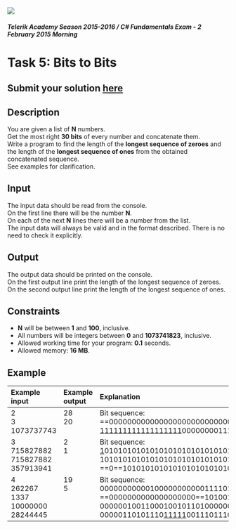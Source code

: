 ﻿<img src="https://raw.githubusercontent.com/TelerikAcademy/Common/master/logos/telerik-header-logo.png" />

#### _Telerik Academy Season 2015-2016 / C# Fundamentals Exam - 2 February 2015 Morning_

# Task 5: Bits to Bits

## Submit your solution [here](http://bgcoder.com/Contests/Practice/Index/202#4)

## Description   

You are given a list of **N** numbers.  
Get the most right **30 bits** of every number and concatenate them.  
Write a program to find the length of the **longest sequence of zeroes** and the length of the **longest sequence of ones** from the obtained concatenated sequence.  
See examples for clarification.  

## Input  

The input data should be read from the console.  
On the first line there will be the number **N**.  
On each of the next **N** lines there will be a number from the list.  
The input data will always be valid and in the format described. There is no need to check it explicitly.

## Output

The output data should be printed on the console.  
On the first output line print the length of the longest sequence of zeroes.  
On the second output line print the length of the longest sequence of ones.

## Constraints

- **N** will be between **1** and **100**, inclusive.  
- All numbers will be integers between **0** and **1073741823**, inclusive.  
- Allowed working time for your program: **0.1** seconds. 
- Allowed memory: **16 MB**.  

## Example

|Example input|Example output|Explanation|
|:-------------|:--------------|:--------------|
|2<br/>3<br/>1073737743|28<br/>20<br/><br/>|Bit sequence:<br/>==0000000000000000000000000000==<ins>11</ins><br/><ins>111111111111111111</ins>000000001111|
|3<br/>715827882<br/>715827882<br/>357913941|2<br/>1<br/><br/><br/>|Bit sequence:<br/><ins>1</ins>01010101010101010101010101010<br/>10101010101010101010101010101==0==<br/>==0==10101010101010101010101010101
|4<br/>262267<br/>1337<br/>10000000<br/>28244445|19<br/>5<br/><br/><br/><br/>|Bit sequence:<br/>000000000001000000000001111011<br/>==0000000000000000000==10100111001<br/>000000100110001001011010000000<br/>00000110101110<ins>11111</ins>00111011101|

